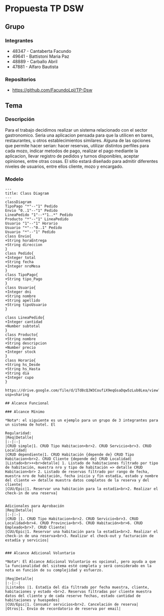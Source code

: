 # Propuesta TP DSW

## Grupo
### Integrantes
* 48347 - Cantaberta Facundo
* 49641 - Battistoni Maria Paz
* 48889 - Carballo Abril
* 47881 - Alfaro Bautista
### Repositorios
* https://github.com/FacundoLpl/TP-Dsw

## Tema
### Descripción
Para el trabajo decidimos realizar un sistema relacionado con el sector gastronomico. Seria una aplicacion pensada para que la utilicen en bares, restaurantes, u otros establecimientos similares. Alguna de las opciones que permite hacer serian: hacer reservas, utilizar distintos perfiles para cada mozo, indicar metodos de pago, realizar el pago mediante la aplicacion, llevar registro de pedidos y turnos disponibles, aceptar opiniones, entre otras cosas.
El sitio estará diseñado para admitir diferentes niveles de usuarios, entre ellos cliente, mozo y encargado.

### Modelo
```mermaid
---
title: Class Diagram
---
classDiagram
TipoPago "*"--"1" Pedido
Envio "0..1"--"1" Pedido
LineaPedido "1"--*"1..*" Pedido
Producto "*"--"1" LineaPedido
Usuario "1"--"1" Horario
Usuario "*"--"0..1" Pedido
Usuario "*"--"1" Pedido
class Envio{
+String horaEntrega
+String direccion
}
class Pedido{
+Integer total
+String fecha
+Integer nroMesa
}
class TipoPago{
+String tipo_Pago
}
class Usuario{
+Integer dni
+String nombre
+String apellido
+String tipoUsuario
}

class LineaPedido{
+Integer cantidad
+Number subtotal
}
class Producto{
+String nombre
+String descripcion
+Number precio
+Integer stock
}
class Horario{
+String hs_Desde
+String hs_Hasta
+String dia
+Integer cupo
}

https://drive.google.com/file/d/1Td8cQJW3CoufiX9eqGsaDqw5zLub8Lea/view?usp=sharing

## Alcance Funcional 

### Alcance Mínimo

*Nota*: el siguiente es un ejemplo para un grupo de 3 integrantes para un sistema de hotel. El 

Regularidad:
|Req|Detalle|
|:-|:-|
|CRUD simple|1. CRUD Tipo Habitacion<br>2. CRUD Servicio<br>3. CRUD Localidad|
|CRUD dependiente|1. CRUD Habitación {depende de} CRUD Tipo Habitacion<br>2. CRUD Cliente {depende de} CRUD Localidad|
|Listado<br>+<br>detalle| 1. Listado de habitaciones filtrado por tipo de habitación, muestra nro y tipo de habitación => detalle CRUD Habitacion<br> 2. Listado de reservas filtrado por rango de fecha, muestra nro de habitación, fecha inicio y fin estadía, estado y nombre del cliente => detalle muestra datos completos de la reserva y del cliente|
|CUU/Epic|1. Reservar una habitación para la estadía<br>2. Realizar el check-in de una reserva|


Adicionales para Aprobación
|Req|Detalle|
|:-|:-|
|CRUD |1. CRUD Tipo Habitacion<br>2. CRUD Servicio<br>3. CRUD Localidad<br>4. CRUD Provincia<br>5. CRUD Habitación<br>6. CRUD Empleado<br>7. CRUD Cliente|
|CUU/Epic|1. Reservar una habitación para la estadía<br>2. Realizar el check-in de una reserva<br>3. Realizar el check-out y facturación de estadía y servicios|


### Alcance Adicional Voluntario

*Nota*: El Alcance Adicional Voluntario es opcional, pero ayuda a que la funcionalidad del sistema esté completa y será considerado en la nota en función de su complejidad y esfuerzo.

|Req|Detalle|
|:-|:-|
|Listados |1. Estadía del día filtrado por fecha muestra, cliente, habitaciones y estado <br>2. Reservas filtradas por cliente muestra datos del cliente y de cada reserve fechas, estado cantidad de habitaciones y huespedes|
|CUU/Epic|1. Consumir servicios<br>2. Cancelación de reserva|
|Otros|1. Envío de recordatorio de reserva por email|

